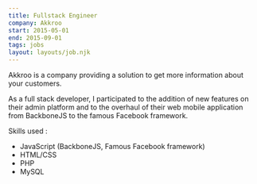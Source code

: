 ```yaml
---
title: Fullstack Engineer
company: Akkroo
start: 2015-05-01
end: 2015-09-01
tags: jobs
layout: layouts/job.njk
---
```


Akkroo is a company providing a solution to get more information about your customers.

As a full stack developer, I participated to the addition of new features on their admin platform and to the overhaul of their web mobile application from BackboneJS to the famous Facebook framework.

Skills used :
- JavaScript (BackboneJS, Famous Facebook framework)
- HTML/CSS
- PHP
- MySQL
